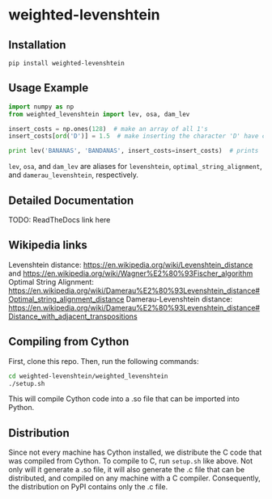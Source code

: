 # weighted-levenshtein

## Installation
`pip install weighted-levenshtein`

## Usage Example
```python
import numpy as np
from weighted_levenshtein import lev, osa, dam_lev

insert_costs = np.ones(128)  # make an array of all 1's
insert_costs[ord('D')] = 1.5  # make inserting the character 'D' have cost 1.5 (instead of 1)

print lev('BANANAS', 'BANDANAS', insert_costs=insert_costs)  # prints '1.5'
```

`lev`, `osa`, and `dam_lev` are aliases for `levenshtein`, `optimal_string_alignment`, and `damerau_levenshtein`, respectively.


## Detailed Documentation
TODO: ReadTheDocs link here

## Wikipedia links
Levenshtein distance: https://en.wikipedia.org/wiki/Levenshtein_distance and https://en.wikipedia.org/wiki/Wagner%E2%80%93Fischer_algorithm
Optimal String Alignment: https://en.wikipedia.org/wiki/Damerau%E2%80%93Levenshtein_distance#Optimal_string_alignment_distance
Damerau-Levenshtein distance: https://en.wikipedia.org/wiki/Damerau%E2%80%93Levenshtein_distance#Distance_with_adjacent_transpositions



## Compiling from Cython
First, clone this repo. Then, run the following commands:
```bash
cd weighted-levenshtein/weighted_levenshtein
./setup.sh
```
This will compile Cython code into a .so file that can be imported into Python.

## Distribution

Since not every machine has Cython installed, we distribute the C code that was compiled from Cython.
To compile to C, run `setup.sh` like above. Not only will it generate a .so file, it will also generate
the .c file that can be distributed, and compiled on any machine with a C compiler. 
Consequently, the distribution on PyPI contains only the .c file.
